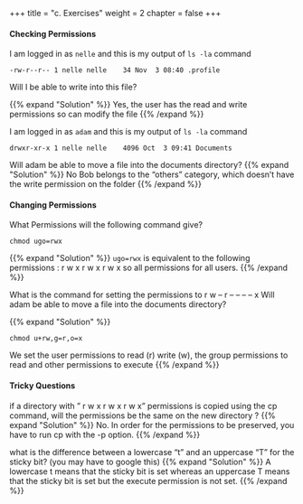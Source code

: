 +++
title = "c. Exercises"
weight = 2
chapter = false
+++

#### Checking Permissions

I am logged in as `nelle` and this is my output of `ls -la` command

```
-rw-r--r-- 1 nelle nelle    34 Nov  3 08:40 .profile
```

Will I be able to write into this file?

{{% expand "Solution" %}}
Yes, the user has the read and write permissions so can modify the file
{{% /expand %}}

I am logged in as `adam` and this is my output of `ls -la` command
```
drwxr-xr-x 1 nelle nelle    4096 Oct  3 09:41 Documents
```

Will adam be able to move a file into the documents directory?
{{% expand "Solution" %}}
No Bob belongs to the “others” category, which doesn’t have the write permission on the folder
{{% /expand %}}

#### Changing Permissions

What Permissions will the following command give?
~~~
chmod ugo=rwx
~~~

{{% expand "Solution" %}}
`ugo=rwx` is equivalent to the following permissions : r w x r w x r w x so all permissions for all users.
{{% /expand %}}

What is the command for setting the permissions to r w – r – – – – x
Will adam be able to move a file into the documents directory?

{{% expand "Solution" %}}
~~~
chmod u+rw,g=r,o=x
~~~

We set the user permissions to read (r) write (w), the group permissions to read and other permissions to execute
{{% /expand %}}

#### Tricky Questions

if a directory with ” r w x r w x r w x” permissions is copied using the cp command, will the permissions be the same on the new directory ?
{{% expand "Solution" %}}
No. In order for the permissions to be preserved, you have to run cp with the -p option.
{{% /expand %}}

what is the difference between a lowercase “t” and an uppercase “T” for the sticky bit? (you may have to google this)
{{% expand "Solution" %}}
A lowercase t means that the sticky bit is set whereas an uppercase T means that the sticky bit is set but the execute permission is not set.
{{% /expand %}}
